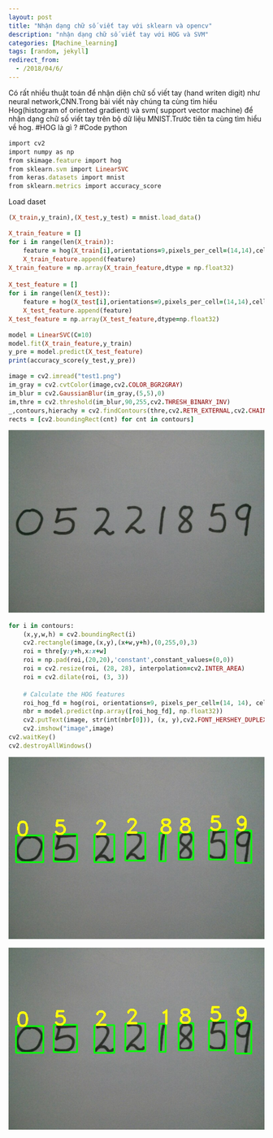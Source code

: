 ```yaml
---
layout: post
title: "Nhận dạng chữ số viết tay với sklearn và opencv"
description: "nhận dạng chữ số viết tay với HOG và SVM"
categories: [Machine_learning]
tags: [random, jekyll]
redirect_from:
  - /2018/04/6/
---
```

Có rất nhiều thuật toán để nhận diện chữ số viết tay (hand writen digit) như neural network,CNN.Trong bài viết này chúng ta cùng tìm hiểu 
Hog(histogram of oriented gradient) và svm( support vector machine) để nhận dạng chữ số viết tay trên bộ dữ liệu MNIST.Trước tiên ta cùng 
tìm hiểu về hog.
#HOG là gì ?
#Code python
~~~ ruby
import cv2
import numpy as np
from skimage.feature import hog
from sklearn.svm import LinearSVC
from keras.datasets import mnist
from sklearn.metrics import accuracy_score
~~~ 
Load daset
~~~ ruby
(X_train,y_train),(X_test,y_test) = mnist.load_data()

~~~


~~~ ruby
X_train_feature = []
for i in range(len(X_train)):
    feature = hog(X_train[i],orientations=9,pixels_per_cell=(14,14),cells_per_block=(1,1))
    X_train_feature.append(feature)
X_train_feature = np.array(X_train_feature,dtype = np.float32)

X_test_feature = []
for i in range(len(X_test)):
    feature = hog(X_test[i],orientations=9,pixels_per_cell=(14,14),cells_per_block=(1,1))
    X_test_feature.append(feature)
X_test_feature = np.array(X_test_feature,dtype=np.float32)
~~~
~~~ ruby
model = LinearSVC(C=10)
model.fit(X_train_feature,y_train)
y_pre = model.predict(X_test_feature)
print(accuracy_score(y_test,y_pre))
~~~

~~~ ruby
image = cv2.imread("test1.png")
im_gray = cv2.cvtColor(image,cv2.COLOR_BGR2GRAY)
im_blur = cv2.GaussianBlur(im_gray,(5,5),0)
im,thre = cv2.threshold(im_blur,90,255,cv2.THRESH_BINARY_INV)
_,contours,hierachy = cv2.findContours(thre,cv2.RETR_EXTERNAL,cv2.CHAIN_APPROX_SIMPLE)
rects = [cv2.boundingRect(cnt) for cnt in contours]
~~~
![digit](https://github.com/ThorPham/thorpham.github.io/blob/master/assets/images/screenshots/digit.jpg)
~~~ ruby
for i in contours:
    (x,y,w,h) = cv2.boundingRect(i)
    cv2.rectangle(image,(x,y),(x+w,y+h),(0,255,0),3)
    roi = thre[y:y+h,x:x+w]
    roi = np.pad(roi,(20,20),'constant',constant_values=(0,0))
    roi = cv2.resize(roi, (28, 28), interpolation=cv2.INTER_AREA)
    roi = cv2.dilate(roi, (3, 3))
    
    # Calculate the HOG features
    roi_hog_fd = hog(roi, orientations=9, pixels_per_cell=(14, 14), cells_per_block=(1, 1))
    nbr = model.predict(np.array([roi_hog_fd], np.float32))
    cv2.putText(image, str(int(nbr[0])), (x, y),cv2.FONT_HERSHEY_DUPLEX, 2, (0, 255, 255), 3)
    cv2.imshow("image",image)
cv2.waitKey()
cv2.destroyAllWindows()
~~~
![digitnopad](https://github.com/ThorPham/thorpham.github.io/blob/master/assets/images/screenshots/image_no_pand.jpg)



![digit_pad](https://github.com/ThorPham/thorpham.github.io/blob/master/assets/images/screenshots/image_pand.jpg)

